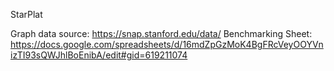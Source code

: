 StarPlat

Graph data source: https://snap.stanford.edu/data/
Benchmarking Sheet: https://docs.google.com/spreadsheets/d/16mdZpGzMoK4BgFRcVeyOOYVnizTI93sQWJhlBoEnibA/edit#gid=619211074

